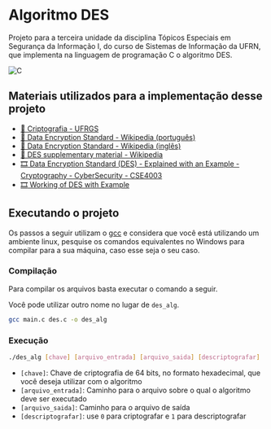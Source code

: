 # Algoritmo DES

Projeto para a terceira unidade da disciplina Tópicos Especiais em Segurança da
Informação I, do curso de Sistemas de Informação da UFRN, que implementa na
linguagem de programação C o algoritmo DES.

![C](https://img.shields.io/badge/c-%2300599C.svg?style=for-the-badge&logo=c&logoColor=white)

## Materiais utilizados para a implementação desse projeto

- [:page_facing_up: Criptografia - UFRGS](http://penta.ufrgs.br/gere96/segur2/des.htm)
- [:page_facing_up: Data Encryption Standard - Wikipedia (português)](https://pt.wikipedia.org/wiki/Data_Encryption_Standard)
- [:page_facing_up: Data Encryption Standard - Wikipedia (inglês)](https://en.wikipedia.org/wiki/Data_Encryption_Standard)
- [:page_facing_up: DES supplementary material - Wikipedia](https://en.wikipedia.org/wiki/DES_supplementary_material)
- [:film_strip: Data Encryption Standard (DES) - Explained with an Example - Cryptography - CyberSecurity - CSE4003](https://youtu.be/-j80aA8q_IQ)
- [:film_strip: Working of DES with Example](https://youtu.be/Q5p0WIa8S0o)

## Executando o projeto

Os passos a seguir utilizam o [gcc](https://pt.wikipedia.org/wiki/GNU_Compiler_Collection)
e considera que você está utilizando um ambiente linux, pesquise os comandos
equivalentes no Windows para compilar para a sua máquina, caso esse seja o seu
caso.

### Compilação

Para compilar os arquivos basta executar o comando a seguir.

Você pode utilizar outro nome no lugar de `des_alg`.

```bash
gcc main.c des.c -o des_alg
```

### Execução

```bash
./des_alg [chave] [arquivo_entrada] [arquivo_saida] [descriptografar]
```

- `[chave]`: Chave de criptografia de 64 bits, no formato hexadecimal, que você
deseja utilizar com o algoritmo
- `[arquivo_entrada]`: Caminho para o arquivo sobre o qual o algoritmo deve ser
executado
- `[arquivo_saida]`: Caminho para o arquivo de saída
- `[descriptografar]`: use `0` para criptografar e `1` para descriptografar
